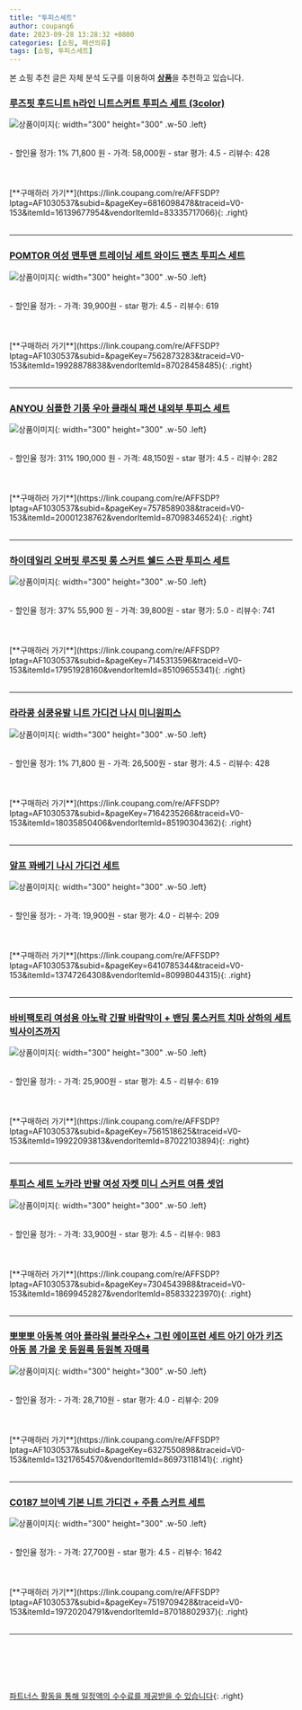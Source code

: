 ```yaml
---
title: "투피스세트"
author: coupang6
date: 2023-09-28 13:28:32 +0800
categories: [쇼핑, 패션의류]
tags: [쇼핑, 투피스세트]
---
```


본 쇼핑 추천 글은 자체 분석 도구를 이용하여 [**상품**](https://link.coupang.com/a/bao1ui)을 추천하고 있습니다.

### [루즈핏 후드니트 h라인 니트스커트 투피스 세트 (3color)](https://link.coupang.com/re/AFFSDP?lptag=AF1030537&subid=&pageKey=6816098478&traceid=V0-153&itemId=16139677954&vendorItemId=83335717066)

![상품이미지](https://thumbnail7.coupangcdn.com/thumbnails/remote/230x230ex/image/vendor_inventory/6a2e/59b73732493dbba720a3dfdb08e49df315cc598d5f553714b03251aac2d4.jpeg){: width="300" height="300" .w-50 .left}


<br>
- 할인율 정가: 1%  71,800   원
- 가격: 58,000원
- star 평가: 4.5
- 리뷰수: 428
<br>
<br>
<br>
<br>
[**구매하러 가기**](https://link.coupang.com/re/AFFSDP?lptag=AF1030537&subid=&pageKey=6816098478&traceid=V0-153&itemId=16139677954&vendorItemId=83335717066){: .right}
<br>
<br>

---

### [POMTOR 여성 맨투맨 트레이닝 세트 와이드 팬츠 투피스 세트](https://link.coupang.com/re/AFFSDP?lptag=AF1030537&subid=&pageKey=7562873283&traceid=V0-153&itemId=19928878838&vendorItemId=87028458485)

![상품이미지](https://thumbnail6.coupangcdn.com/thumbnails/remote/230x230ex/image/vendor_inventory/61a3/bdbd0b20a58dc5259cf24eab62b3c274ee42a1223ac0975b3994f23b965a.jpg){: width="300" height="300" .w-50 .left}


<br>
- 할인율 정가: 
- 가격: 39,900원
- star 평가: 4.5
- 리뷰수: 619
<br>
<br>
<br>
<br>
[**구매하러 가기**](https://link.coupang.com/re/AFFSDP?lptag=AF1030537&subid=&pageKey=7562873283&traceid=V0-153&itemId=19928878838&vendorItemId=87028458485){: .right}
<br>
<br>

---

### [ANYOU 심플한 기품 우아 클래식 패션 내외부 투피스 세트](https://link.coupang.com/re/AFFSDP?lptag=AF1030537&subid=&pageKey=7578589038&traceid=V0-153&itemId=20001238762&vendorItemId=87098346524)

![상품이미지](https://thumbnail7.coupangcdn.com/thumbnails/remote/230x230ex/image/vendor_inventory/b2d4/c9afdbe8587eac4ac260b51d2ac1675ca50eafad9cee25e0a6326fc899da.jpg){: width="300" height="300" .w-50 .left}


<br>
- 할인율 정가: 31%  190,000   원
- 가격: 48,150원
- star 평가: 4.5
- 리뷰수: 282
<br>
<br>
<br>
<br>
[**구매하러 가기**](https://link.coupang.com/re/AFFSDP?lptag=AF1030537&subid=&pageKey=7578589038&traceid=V0-153&itemId=20001238762&vendorItemId=87098346524){: .right}
<br>
<br>

---

### [하이데일리 오버핏 루즈핏 롱 스커트 쉘드 스판 투피스 세트](https://link.coupang.com/re/AFFSDP?lptag=AF1030537&subid=&pageKey=7145313596&traceid=V0-153&itemId=17951928160&vendorItemId=85109655341)

![상품이미지](https://thumbnail7.coupangcdn.com/thumbnails/remote/230x230ex/image/vendor_inventory/f23a/4c4731f01e383174b9f7e29c0873a5700385186f8c2578d84deab5280143.jpg){: width="300" height="300" .w-50 .left}


<br>
- 할인율 정가: 37%  55,900   원
- 가격: 39,800원
- star 평가: 5.0
- 리뷰수: 741
<br>
<br>
<br>
<br>
[**구매하러 가기**](https://link.coupang.com/re/AFFSDP?lptag=AF1030537&subid=&pageKey=7145313596&traceid=V0-153&itemId=17951928160&vendorItemId=85109655341){: .right}
<br>
<br>

---

### [라라콩 심쿵유발 니트 가디건 나시 미니원피스](https://link.coupang.com/re/AFFSDP?lptag=AF1030537&subid=&pageKey=7164235266&traceid=V0-153&itemId=18035850406&vendorItemId=85190304362)

![상품이미지](https://thumbnail6.coupangcdn.com/thumbnails/remote/230x230ex/image/vendor_inventory/f600/045291859b283b634bda06350a36e68140a1ba24b4a64d4063e8014f124d.jpg){: width="300" height="300" .w-50 .left}


<br>
- 할인율 정가: 1%  71,800   원
- 가격: 26,500원
- star 평가: 4.5
- 리뷰수: 428
<br>
<br>
<br>
<br>
[**구매하러 가기**](https://link.coupang.com/re/AFFSDP?lptag=AF1030537&subid=&pageKey=7164235266&traceid=V0-153&itemId=18035850406&vendorItemId=85190304362){: .right}
<br>
<br>

---

### [알프 꽈베기 나시 가디건 세트](https://link.coupang.com/re/AFFSDP?lptag=AF1030537&subid=&pageKey=6410785344&traceid=V0-153&itemId=13747264308&vendorItemId=80998044315)

![상품이미지](https://thumbnail7.coupangcdn.com/thumbnails/remote/230x230ex/image/vendor_inventory/32d5/dfc3194a3587a78e6215615e2afe463ee0d554364a30c5c4f10083863b2f.png){: width="300" height="300" .w-50 .left}


<br>
- 할인율 정가: 
- 가격: 19,900원
- star 평가: 4.0
- 리뷰수: 209
<br>
<br>
<br>
<br>
[**구매하러 가기**](https://link.coupang.com/re/AFFSDP?lptag=AF1030537&subid=&pageKey=6410785344&traceid=V0-153&itemId=13747264308&vendorItemId=80998044315){: .right}
<br>
<br>

---

### [바비팩토리 여성용 아노락 긴팔 바람막이 + 밴딩 롱스커트 치마 상하의 세트 빅사이즈까지](https://link.coupang.com/re/AFFSDP?lptag=AF1030537&subid=&pageKey=7561518625&traceid=V0-153&itemId=19922093813&vendorItemId=87022103894)

![상품이미지](https://thumbnail8.coupangcdn.com/thumbnails/remote/230x230ex/image/vendor_inventory/36b5/323ef8514e54853517ba6ce67f68dd1ba24fd7561dd9db791c5f1f98cbab.jpg){: width="300" height="300" .w-50 .left}


<br>
- 할인율 정가: 
- 가격: 25,900원
- star 평가: 4.5
- 리뷰수: 619
<br>
<br>
<br>
<br>
[**구매하러 가기**](https://link.coupang.com/re/AFFSDP?lptag=AF1030537&subid=&pageKey=7561518625&traceid=V0-153&itemId=19922093813&vendorItemId=87022103894){: .right}
<br>
<br>

---

### [투피스 세트 노카라 반팔 여성 자켓 미니 스커트 여름 셋업](https://link.coupang.com/re/AFFSDP?lptag=AF1030537&subid=&pageKey=7304543988&traceid=V0-153&itemId=18699452827&vendorItemId=85833223970)

![상품이미지](https://thumbnail9.coupangcdn.com/thumbnails/remote/230x230ex/image/vendor_inventory/2929/0223194a6a1c2acd77236408976d69c0109a1550daeee5a8c5ab4a6dc9a3.jpg){: width="300" height="300" .w-50 .left}


<br>
- 할인율 정가: 
- 가격: 33,900원
- star 평가: 4.5
- 리뷰수: 983
<br>
<br>
<br>
<br>
[**구매하러 가기**](https://link.coupang.com/re/AFFSDP?lptag=AF1030537&subid=&pageKey=7304543988&traceid=V0-153&itemId=18699452827&vendorItemId=85833223970){: .right}
<br>
<br>

---

### [뽀뽀뽀 아동복 여아 플라워 블라우스+ 그린 에이프런 세트 아기 아가 키즈 아동 봄 가을 옷 등원룩 등원복 자매룩](https://link.coupang.com/re/AFFSDP?lptag=AF1030537&subid=&pageKey=6327550898&traceid=V0-153&itemId=13217654570&vendorItemId=86973118141)

![상품이미지](https://thumbnail8.coupangcdn.com/thumbnails/remote/230x230ex/image/vendor_inventory/ec6d/1f300c8ca7678b2779f6a920ff8157bc62d6f2af33dd860a8c31c112cc86.jpg){: width="300" height="300" .w-50 .left}


<br>
- 할인율 정가: 
- 가격: 28,710원
- star 평가: 4.0
- 리뷰수: 209
<br>
<br>
<br>
<br>
[**구매하러 가기**](https://link.coupang.com/re/AFFSDP?lptag=AF1030537&subid=&pageKey=6327550898&traceid=V0-153&itemId=13217654570&vendorItemId=86973118141){: .right}
<br>
<br>

---

### [C0187 브이넥 기본 니트 가디건 + 주름 스커트 세트](https://link.coupang.com/re/AFFSDP?lptag=AF1030537&subid=&pageKey=7519709428&traceid=V0-153&itemId=19720204791&vendorItemId=87018802937)

![상품이미지](https://thumbnail6.coupangcdn.com/thumbnails/remote/230x230ex/image/vendor_inventory/feee/1807bffb7d394244964421a1363de6b50e7203a4702281cfc282df610386.jpg){: width="300" height="300" .w-50 .left}


<br>
- 할인율 정가: 
- 가격: 27,700원
- star 평가: 4.5
- 리뷰수: 1642
<br>
<br>
<br>
<br>
[**구매하러 가기**](https://link.coupang.com/re/AFFSDP?lptag=AF1030537&subid=&pageKey=7519709428&traceid=V0-153&itemId=19720204791&vendorItemId=87018802937){: .right}
<br>
<br>

---
<br><br><br><br><br> [파트너스 활동을 통해 일정액의 수수료를 제공받을 수 있습니다](https://link.coupang.com/a/bao1ui){: .right}